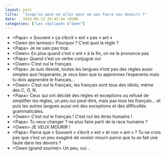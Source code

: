 ```yaml
---
layout: post
title:  "Jusqu’où peut-on aller pour ne pas faire ses devoirs ?"
date:   2016-09-15 20:45:44 +0200
categories: ["Les répliques d’Owen"]
---
```


-   \<Papa\> « Souvent » ça s’écrit « ent » pas « ant »
-   \<Owen (en larmes)\> Pourquoi ? C’est quoi la règle ?
-   \<Papa\> Je ne sais pas trop
-   \<Owen\> En plus quand c’est « ent » à la fin, on ne le prononce pas
-   \<Papa\> Quand c’est un verbe conjugué oui
-   \<Owen\> C’est nul le français
-   \<Papa\> Je suis désolé, toutes les langues n’ont pas des règles
    aussi simples que l’esperanto, je veux bien que tu apprennes
    l’esperanto mais tu dois apprendre le français…
-   \<Owen\> C’est nul le français, les français sont tous des idiots,
    même des C, O, N.
-   \<Papa\> Ceux qui ont décidé des règles et exceptions ou refusé de
    simplifier les règles, un peu oui peut-être, mais pas tous les
    français… et puis les autres langues aussi ont des exceptions et
    des difficultés grammaticales.
-   \<Owen\> C’est nul le français ! C’est nul les êtres humains !
-   \<Papa\> Tu veux changer ? ne plus faire parti de la race humaine ?
-   \<Owen\> JE VEUX MOURIR !
-   \<Papa\> Parce que « Souvent » s’écrit « ent » et non « ant » ? Tu
    ne crois pas que c’est un peu exagéré de vouloir mourir parce que tu
    as fait une faute dans tes devoirs ?
-   \<Owen (grand sourire)\> Un peu, oui…
